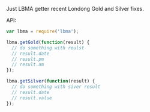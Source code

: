 Just LBMA getter recent Londong Gold and Silver fixes.


API:
```javascript
var lbma = require('lbma');

lbma.getGold(function(result) {
  // do something with reulst
  // result.date
  // result.pm
  // result.am
});

lbma.getSilver(function(result) {
  // do something with siver result
  // result.date
  // result.value
});
```
